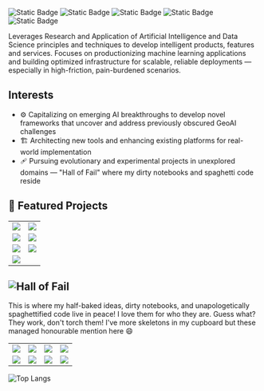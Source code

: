 ![Static Badge](https://img.shields.io/badge/MLOPS-Machine%20Learning%20Operations-blue?style=for-the-badge&logoColor=%23DE5050&labelColor=%230F594D&color=%2305202E)
![Static Badge](https://img.shields.io/badge/AAI-Applied%20Artificial%20Intelligence-blue?style=for-the-badge&labelColor=%23D9CD2B&color=%232AA332)
![Static Badge](https://img.shields.io/badge/AIR-Artificial%20Intelligence%20Research-blue?style=for-the-badge&logoColor=%231595A1&labelColor=%23209E9E&color=%231D33C2)
![Static Badge](https://img.shields.io/badge/DS-Data%20Science-blue?style=for-the-badge&logoColor=%231595A1&labelColor=%2359542D&color=%238F4A11)
![Static Badge](https://img.shields.io/badge/GeoAI-Geospatial%20Intelligence%20Application-blue?style=for-the-badge&logoColor=%23DE5050&labelColor=%23DE5050&color=%23960C64)


Leverages Research and Application of Artificial Intelligence and Data Science principles and techniques to develop intelligent products, features and services. Focuses on productionizing machine learning applications and building optimized infrastructure for scalable, reliable deployments — especially in high-friction, pain-burdened scenarios.



## Interests
- ⚙️ Capitalizing on emerging AI breakthroughs to develop novel frameworks that uncover and address previously obscured GeoAI challenges
- 🏗️ Architecting new tools and enhancing existing platforms for real-world implementation
- 🩹 Pursuing evolutionary and experimental projects in unexplored domains — "Hall of Fail" where my dirty notebooks and spaghetti code reside


## 🚀 Featured Projects

<table>
  <tr>
    <td>
      <a href="https://github.com/agbleze/emission_api">
        <img src="https://github-readme-stats.vercel.app/api/pin/?username=agbleze&repo=emission_api&theme=tokyonight" />
      </a>
    </td>
    <td>
      <a href="https://github.com/agbleze/review_classifier">
        <img src="https://github-readme-stats.vercel.app/api/pin/?username=agbleze&repo=review_classifier&theme=tokyonight" />
      </a>
    </td>
  </tr>
  <tr>
    <td>
      <a href="https://github.com/agbleze/AutoML_application">
        <img src="https://github-readme-stats.vercel.app/api/pin/?username=agbleze&repo=AutoML_application&theme=tokyonight" />
      </a>
    </td>
    <td>
      <a href="https://github.com/agbleze/submission_prediction_dashapp">
        <img src="https://github-readme-stats.vercel.app/api/pin/?username=agbleze&repo=submission_prediction_dashapp&theme=tokyonight" />
      </a>
    </td>
  </tr>

  <tr>
    <td>
      <a href="https://github.com/agbleze/recommendation_predictor_API">
        <img src="https://github-readme-stats.vercel.app/api/pin/?username=agbleze&repo=recommendation_predictor_API&theme=tokyonight" />
      </a>
    </td>
    <td>
      <a href="https://github.com/agbleze/booking_days_predictor_api">
        <img src="https://github-readme-stats.vercel.app/api/pin/?username=agbleze&repo=booking_days_predictor_api&theme=tokyonight" />
      </a>
    </td>
  </tr>

  <tr>
    <td>
      <a href="https://github.com/agbleze/review_predictor">
        <img src="https://github-readme-stats.vercel.app/api/pin/?username=agbleze&repo=review_predictor&theme=tokyonight" />
      </a>
    </td>
    
  </tr>
</table>



## ![Hall of Fail](https://img.shields.io/badge/Hall_of_Fail-active-critical?style=flat-square&color=ff69b4)

This is where my half-baked ideas, dirty notebooks, and unapologetically spaghettified code live in peace! I love them for who they are. Guess what? They work, don't torch them!
I've more skeletons in my cupboard but these managed honourable mention here 😄

<table>
  <tr>
    <td>
      <a href="https://github.com/agbleze/Carbon_Analytics">
        <img src="https://github-readme-stats.vercel.app/api/pin/?username=agbleze&repo=Carbon_Analytics&theme=tokyonight" />
      </a>
    </td>
    <td>
      <a href="https://github.com/agbleze/GIS-Ecosystem-services-shiny-app">
        <img src="https://github-readme-stats.vercel.app/api/pin/?username=agbleze&repo=GIS-Ecosystem-services-shiny-app&theme=tokyonight" />
      </a>
    </td>
    <td>
      <a href="https://github.com/agbleze/Academic-repo">
        <img src="https://github-readme-stats.vercel.app/api/pin/?username=agbleze&repo=Academic-repo&theme=tokyonight" />
      </a>
    </td>
    <td>
      <a href="https://github.com/agbleze/Google_Analytics_time_series">
        <img src="https://github-readme-stats.vercel.app/api/pin/?username=agbleze&repo=Google_Analytics_time_series&theme=tokyonight" />
      </a>
    </td>
  </tr>
  <tr>
    <td>
      <a href="https://github.com/agbleze/text-mining">
        <img src="https://github-readme-stats.vercel.app/api/pin/?username=agbleze&repo=text-mining&theme=tokyonight" />
      </a>
    </td>
    <td>
      <a href="https://github.com/agbleze/churn_prediction">
        <img src="https://github-readme-stats.vercel.app/api/pin/?username=agbleze&repo=churn_prediction&theme=tokyonight" />
      </a>
    </td>
    <td>
      <a href="https://github.com/agbleze/recommender_systems">
        <img src="https://github-readme-stats.vercel.app/api/pin/?username=agbleze&repo=recommender_systems&theme=tokyonight" />
      </a>
    </td>
    <td>
      <a href="https://github.com/agbleze/Data-visualization-with-R">
        <img src="https://github-readme-stats.vercel.app/api/pin/?username=agbleze&repo=Data-visualization-with-R&theme=tokyonight" />
      </a>
    </td>
  </tr>

</table>

![Top Langs](https://github-readme-stats.vercel.app/api/top-langs/?username=agbleze&layout=compact&theme=tokyonight)

<!--
**agbleze/agbleze** is a ✨ _special_ ✨ repository because its `README.md` (this file) appears on your GitHub profile.

Here are some ideas to get you started:

- 🔭 I’m currently working on ...
- 🌱 I’m currently learning ...
- 👯 I’m looking to collaborate on ...
- 🤔 I’m looking for help with ...
- 💬 Ask me about ...
- 📫 How to reach me: ...
- 😄 Pronouns: ...
- ⚡ Fun fact: ...
-->
